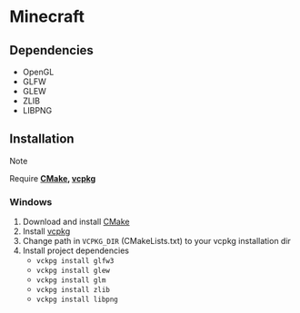 # Minecraft

## Dependencies
- OpenGL
- GLFW
- GLEW
- ZLIB
- LIBPNG

## Installation
> [!NOTE]
> Require **[CMake](https://cmake.org/), [vcpkg](https://vcpkg.io/en/)**

### Windows
1. Download and install [CMake](https://cmake.org/download/)
2. Install [vcpkg](https://learn.microsoft.com/en-us/vcpkg/get_started/overview)
3. Change path in `VCPKG_DIR` (CMakeLists.txt) to your vcpkg installation dir
4. Install project dependencies
    - `vckpg install glfw3` <br>
    - `vckpg install glew` <br>
    - `vckpg install glm` <br>
    - `vckpg install zlib` <br>
    - `vckpg install libpng` <br>